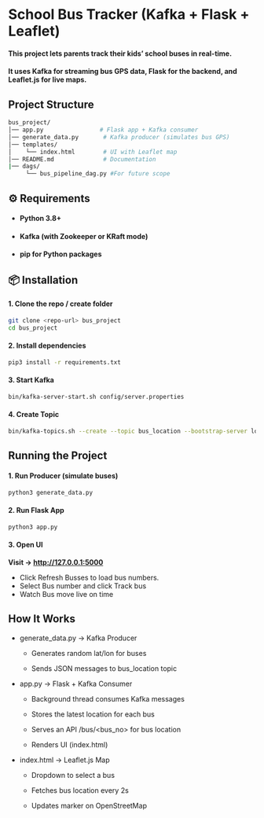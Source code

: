 #  School Bus Tracker (Kafka + Flask + Leaflet)

#### This project lets parents track their kids’ school buses in real-time.
#### It uses Kafka for streaming bus GPS data, Flask for the backend, and Leaflet.js for live maps.

## Project Structure
```bash
bus_project/
│── app.py                # Flask app + Kafka consumer
│── generate_data.py       # Kafka producer (simulates bus GPS)
│── templates/
│    └── index.html        # UI with Leaflet map
│── README.md              # Documentation
|── dags/
     └── bus_pipeline_dag.py #For future scope

```
## ⚙️ Requirements

- #### **Python 3.8+**

- #### **Kafka** (with Zookeeper or KRaft mode)

- #### **pip** for Python packages

## 📦 Installation

#### 1. Clone the repo / create folder
```bash
git clone <repo-url> bus_project
cd bus_project
```

#### 2. Install dependencies
```bash
pip3 install -r requirements.txt
```

#### 3. Start Kafka 
```bash
bin/kafka-server-start.sh config/server.properties
```

#### 4. Create Topic
```bash
bin/kafka-topics.sh --create --topic bus_location --bootstrap-server localhost:9092
```

## Running the Project

#### 1. Run Producer (simulate buses)
```bash
python3 generate_data.py
```

#### 2. Run Flask App
```bash
python3 app.py
```

#### 3. Open UI
**Visit → http://127.0.0.1:5000**
- Click Refresh Busses to load bus numbers.
-  Select Bus number and click Track bus
-  Watch Bus move live on time

## How It Works

- generate_data.py → Kafka Producer
    - Generates random lat/lon for buses

    - Sends JSON messages to bus_location topic

- app.py → Flask + Kafka Consumer

    - Background thread consumes Kafka messages

    - Stores the latest location for each bus

    - Serves an API /bus/<bus_no> for bus location

    - Renders UI (index.html)

- index.html → Leaflet.js Map

    - Dropdown to select a bus

    - Fetches bus location every 2s

    - Updates marker on OpenStreetMap